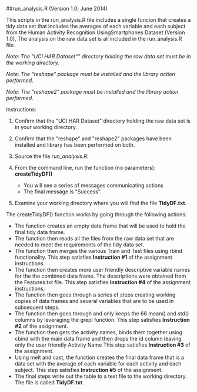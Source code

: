 ##run_analysis.R (Version 1.0; June 2014)

This scripts in the run_analysis.R file includes a single funcion that creates a tidy data set that includes the averages of each variable and each subject from the Human Activity Recognition UsingSmartphones Dataset (Version 1.0),  The analysis on the raw data set is all included in the run_analysis.R file. 

*Note: The "UCI HAR Dataset"" directory holding the raw data set must be in the working directory.*

*Note: The "reshape" package must be installed and the library action performed.*

*Note: The "reshape2" package must be installed and the library action performed.* 

Instructions:

1. Confirm that the "UCI HAR Dataset" directory holding the raw data set is in your working directory.

2. Confirm that the "reshape" and "reshape2" packages have been installed and library has been performed on both.

3. Source the file *run_analysis.R*: 

4. From the command line, run the function (no parameters): **createTidyDF()**

      - You will see a series of messages communicating actions
      - The final message is "Success".

5. Examine your working directory where you will find the file **TidyDF.txt**. 


The createTidyDF() function works by going through the following actions: 

- The function creates an empty data frame that will be used to hold the final tidy data frame.
- The function then reads all the files from the raw data set that are needed to meet the requirements of the tidy data set.
- The function then merges the various Train and Test files using rbind functionality.  This step satisfies **Instruction #1** of the assignment instructions.
- The function then creates more user friendly descriptive variable names for the the combined data frame.  The descriptions were obtained from the Features.txt file.  This step satisfies **Instruction #4** of the assignment instructions.
- The function then goes through a series of steps creating working copies of data frames and several variables that are to be used in subsequent steps.
- The function then goes through and only keeps the 66 mean() and std() columns by leveraging the grepl function.  This step satisfies **Instruction #2** of the assignment.  
- The function then gets the activity names, binds them together using cbind with the main data frame and then drops the id column leaving only the user friendly Activity Name  This step satisfies **Instruction #3** of the assignment.
- Using melt and cast, the function creates the final data frame that is a data set with the average of each variable for each activity and each subject.  This step satisfies **Instruction #5** of the assignment.
- The final steps write out the table to a text file to the working directory.  The file is called **TidyDF.txt**.


 